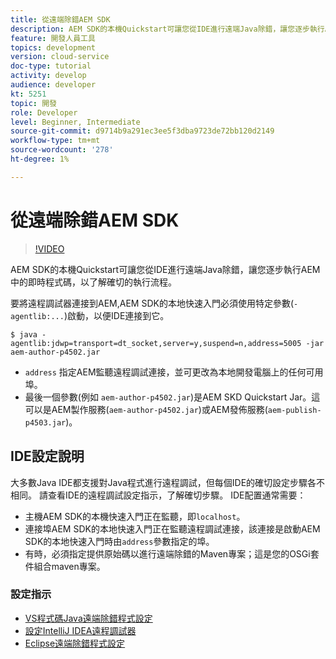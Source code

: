```yaml
---
title: 從遠端除錯AEM SDK
description: AEM SDK的本機Quickstart可讓您從IDE進行遠端Java除錯，讓您逐步執行AEM中的即時程式碼，以了解確切的執行流程。
feature: 開發人員工具
topics: development
version: cloud-service
doc-type: tutorial
activity: develop
audience: developer
kt: 5251
topic: 開發
role: Developer
level: Beginner, Intermediate
source-git-commit: d9714b9a291ec3ee5f3dba9723de72bb120d2149
workflow-type: tm+mt
source-wordcount: '278'
ht-degree: 1%

---
```



# 從遠端除錯AEM SDK

>[!VIDEO](https://video.tv.adobe.com/v/34338/?quality=12&learn=on)

AEM SDK的本機Quickstart可讓您從IDE進行遠端Java除錯，讓您逐步執行AEM中的即時程式碼，以了解確切的執行流程。

要將遠程調試器連接到AEM,AEM SDK的本地快速入門必須使用特定參數(`-agentlib:...`)啟動，以便IDE連接到它。

```
$ java -agentlib:jdwp=transport=dt_socket,server=y,suspend=n,address=5005 -jar aem-author-p4502.jar   
```

+ `address` 指定AEM監聽遠程調試連接，並可更改為本地開發電腦上的任何可用埠。
+ 最後一個參數(例如 `aem-author-p4502.jar`)是AEM SKD Quickstart Jar。這可以是AEM製作服務(`aem-author-p4502.jar`)或AEM發佈服務(`aem-publish-p4503.jar`)。

## IDE設定說明

大多數Java IDE都支援對Java程式進行遠程調試，但每個IDE的確切設定步驟各不相同。 請查看IDE的遠程調試設定指示，了解確切步驟。 IDE配置通常需要：

+ 主機AEM SDK的本機快速入門正在監聽，即`localhost`。
+ 連接埠AEM SDK的本地快速入門正在監聽遠程調試連接，該連接是啟動AEM SDK的本地快速入門時由`address`參數指定的埠。
+ 有時，必須指定提供原始碼以進行遠端除錯的Maven專案；這是您的OSGi套件組合maven專案。

### 設定指示

+ [VS程式碼Java遠端除錯程式設定](https://code.visualstudio.com/docs/java/java-debugging)
+ [設定IntelliJ IDEA遠程調試器](https://www.jetbrains.com/help/idea/run-debug-configuration-remote-debug.html)
+ [Eclipse遠端除錯程式設定](https://javapapers.com/core-java/java-remote-debug-with-eclipse/)
